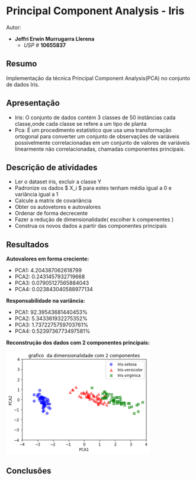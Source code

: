 # Principal Component Analysis - Iris

Autor:

- **Jeffri Erwin Murrugarra Llerena**
    * *USP #* **10655837** 

## Resumo
Implementação da técnica Principal Component Analysis(PCA) no conjunto de dados Iris.

## Apresentação
 - Iris: O conjunto de dados contém 3 classes de 50 instâncias cada classe,onde cada classe se refere a um tipo de planta
 - Pca: É um procedimento estatístico que usa uma transformação ortogonal para converter um conjunto de observações de variáveis possivelmente correlacionadas em um conjunto de valores de variáveis linearmente não correlacionadas, chamadas componentes principais.


## Descrição de atividades
 - Ler o dataset iris, excluir a classe Y
 - Padronize os dados $ X_i $ para estes tenham média igual a 0 e variância igual a 1
 - Calcule a matrix de covariância
 - Obter os autovetores e autovalores
 - Ordenar de forma decrecente
 - Fazer a redução de dimensionalidade( escolher k compenentes ) 
 - Construa os novos dados a partir das componentes principais

## Resultados

 **Autovalores em forma creciente:**
 
 - PCA1: 4.204387062618799
 - PCA2: 0.2431457932719668
 - PCA3: 0.07905127565884043
 - PCA4: 0.023843040588977134
 
 **Responsabilidade na variância:**
 
  - PCA1: 92.39543681440453%
  - PCA2: 5.343361932275352%
  - PCA3: 1.7372275759703761%
  - PCA4: 0.5239736773497581%
 
 **Reconstrução dos dados com 2 componentes principais:**
 
 ![alt text](https://github.com/Artcs1/PCA/blob/master/Pca_fig.png "Logo Title Text 1")
 
 ## Conclusões
